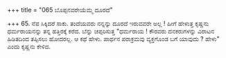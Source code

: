 +++
title = "065 ಬೊಪ್ಪನವರೇಯೆಮ್ಮ ದೂರದೆ"

+++
65.  ನೆಪ ಸಿಕ್ಕಿದರೆ ಸಾಕು. ತಂದೆಯವರು ನನ್ನನ್ನು ದೂರದೆ ಇರುವವರೇ ಅಲ್ಲ ! ಹೀಗೆ ಹೇಳುತ್ತ ಕೃಷ್ಣನು ಧರ್ಮರಾಯನನ್ನು ತನ್ನ ಹತ್ತಿರಕ್ಕೆ ಕರೆದ. ಬೆನ್ನು ಚಪ್ಪರಿಸುತ್ತ "ಧರ್ಮರಾಯ ! ಕೌರವರು ದನಕರುಗಳನ್ನು ವಿರಾಟನ ಹಿಡಿತದಿಂದ ತಪ್ಪಿಸಲು ಹೋದರಲ್ಲ. ಆ ಕಥೆ ಹೇಳು. ಪಾರ್ಥನ ಪರಾಕ್ರಮವು ವ್ಯಕ್ತಗೊಂಡ ಬಗೆ ಯಾವುದು ? ಹೇಳು" ಎಂದು ಕೃಷ್ಣನು ಕೇಳಿದ.
